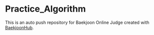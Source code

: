 # Practice_Algorithm
This is an auto push repository for Baekjoon Online Judge created with [BaekjoonHub](https://github.com/BaekjoonHub/BaekjoonHub).
